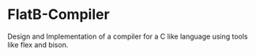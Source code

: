 # FlatB-Compiler
Design and Implementation of a compiler for a C like language using tools like flex and bison.
